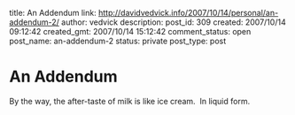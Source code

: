 title: An Addendum
link: http://davidvedvick.info/2007/10/14/personal/an-addendum-2/
author: vedvick
description: 
post_id: 309
created: 2007/10/14 09:12:42
created_gmt: 2007/10/14 15:12:42
comment_status: open
post_name: an-addendum-2
status: private
post_type: post

# An Addendum

By the way, the after-taste of milk is like ice cream.  In liquid form.